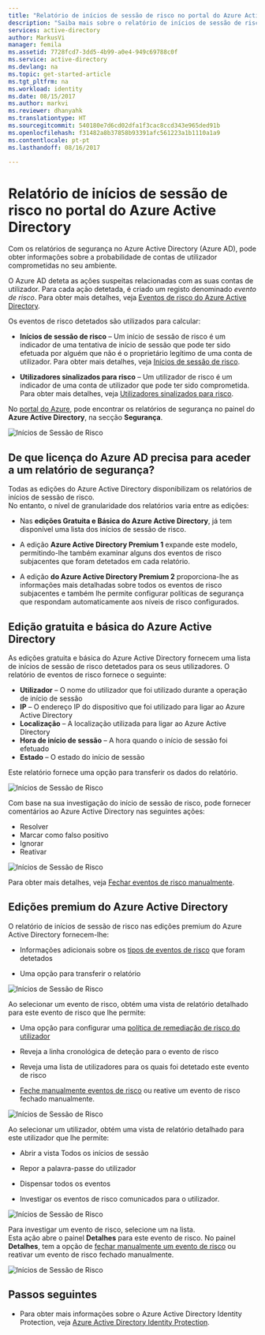 ```yaml
---
title: "Relatório de inícios de sessão de risco no portal do Azure Active Directory | Microsoft Docs"
description: "Saiba mais sobre o relatório de inícios de sessão de risco no portal do Azure Active Directory"
services: active-directory
author: MarkusVi
manager: femila
ms.assetid: 7728fcd7-3dd5-4b99-a0e4-949c69788c0f
ms.service: active-directory
ms.devlang: na
ms.topic: get-started-article
ms.tgt_pltfrm: na
ms.workload: identity
ms.date: 08/15/2017
ms.author: markvi
ms.reviewer: dhanyahk
ms.translationtype: HT
ms.sourcegitcommit: 540180e7d6cd02dfa1f3cac8ccd343e965ded91b
ms.openlocfilehash: f31482a8b37858b93391afc561223a1b1110a1a9
ms.contentlocale: pt-pt
ms.lasthandoff: 08/16/2017

---
```

# <a name="risky-sign-ins-report-in-the-azure-active-directory-portal"></a>Relatório de inícios de sessão de risco no portal do Azure Active Directory

Com os relatórios de segurança no Azure Active Directory (Azure AD), pode obter informações sobre a probabilidade de contas de utilizador comprometidas no seu ambiente. 

O Azure AD deteta as ações suspeitas relacionadas com as suas contas de utilizador. Para cada ação detetada, é criado um registo denominado *evento de risco*. Para obter mais detalhes, veja [Eventos de risco do Azure Active Directory](active-directory-identity-protection-risk-events.md). 

Os eventos de risco detetados são utilizados para calcular:

- **Inícios de sessão de risco** – Um início de sessão de risco é um indicador de uma tentativa de início de sessão que pode ter sido efetuada por alguém que não é o proprietário legítimo de uma conta de utilizador. Para obter mais detalhes, veja [Inícios de sessão de risco](active-directory-identityprotection.md#risky-sign-ins). 

- **Utilizadores sinalizados para risco** – Um utilizador de risco é um indicador de uma conta de utilizador que pode ter sido comprometida. Para obter mais detalhes, veja [Utilizadores sinalizados para risco](active-directory-identityprotection.md#users-flagged-for-risk).  

No [portal do Azure](https://portal.azure.com), pode encontrar os relatórios de segurança no painel do **Azure Active Directory**, na secção **Segurança**. 

![Inícios de Sessão de Risco](./media/active-directory-reporting-security-risky-sign-ins/10.png)


## <a name="what-azure-ad-license-do-you-need-to-access-a-security-report"></a>De que licença do Azure AD precisa para aceder a um relatório de segurança?  

Todas as edições do Azure Active Directory disponibilizam os relatórios de inícios de sessão de risco.  
No entanto, o nível de granularidade dos relatórios varia entre as edições: 

- Nas **edições Gratuita e Básica do Azure Active Directory**, já tem disponível uma lista dos inícios de sessão de risco. 

- A edição **Azure Active Directory Premium 1** expande este modelo, permitindo-lhe também examinar alguns dos eventos de risco subjacentes que foram detetados em cada relatório. 

- A edição **do Azure Active Directory Premium 2** proporciona-lhe as informações mais detalhadas sobre todos os eventos de risco subjacentes e também lhe permite configurar políticas de segurança que respondam automaticamente aos níveis de risco configurados.



## <a name="azure-active-directory-free-and-basic-edition"></a>Edição gratuita e básica do Azure Active Directory

As edições gratuita e básica do Azure Active Directory fornecem uma lista de inícios de sessão de risco detetados para os seus utilizadores. O relatório de eventos de risco fornece o seguinte:

- **Utilizador** – O nome do utilizador que foi utilizado durante a operação de início de sessão
- **IP** – O endereço IP do dispositivo que foi utilizado para ligar ao Azure Active Directory
- **Localização** – A localização utilizada para ligar ao Azure Active Directory
- **Hora de início de sessão** – A hora quando o início de sessão foi efetuado
- **Estado** – O estado do início de sessão

Este relatório fornece uma opção para transferir os dados do relatório.

![Inícios de Sessão de Risco](./media/active-directory-reporting-security-risky-sign-ins/01.png)

Com base na sua investigação do início de sessão de risco, pode fornecer comentários ao Azure Active Directory nas seguintes ações:

- Resolver
- Marcar como falso positivo
- Ignorar
- Reativar

![Inícios de Sessão de Risco](./media/active-directory-reporting-security-risky-sign-ins/21.png)

Para obter mais detalhes, veja [Fechar eventos de risco manualmente](active-directory-identityprotection.md#closing-risk-events-manually).

## <a name="azure-active-directory-premium-editions"></a>Edições premium do Azure Active Directory

O relatório de inícios de sessão de risco nas edições premium do Azure Active Directory fornecem-lhe:

- Informações adicionais sobre os [tipos de eventos de risco](active-directory-identity-protection-risk-events.md) que foram detetados

- Uma opção para transferir o relatório


![Inícios de Sessão de Risco](./media/active-directory-reporting-security-risky-sign-ins/456.png)


Ao selecionar um evento de risco, obtém uma vista de relatório detalhado para este evento de risco que lhe permite:

- Uma opção para configurar uma [política de remediação de risco do utilizador](active-directory-identityprotection.md#user-risk-security-policy)  

- Reveja a linha cronológica de deteção para o evento de risco  

- Reveja uma lista de utilizadores para os quais foi detetado este evento de risco

- [Feche manualmente eventos de risco](active-directory-identityprotection.md#closing-risk-events-manually) ou reative um evento de risco fechado manualmente. 


![Inícios de Sessão de Risco](./media/active-directory-reporting-security-risky-sign-ins/457.png)

Ao selecionar um utilizador, obtém uma vista de relatório detalhado para este utilizador que lhe permite:

- Abrir a vista Todos os inícios de sessão

- Repor a palavra-passe do utilizador

- Dispensar todos os eventos

- Investigar os eventos de risco comunicados para o utilizador. 


![Inícios de Sessão de Risco](./media/active-directory-reporting-security-risky-sign-ins/324.png)


Para investigar um evento de risco, selecione um na lista.  
Esta ação abre o painel **Detalhes** para este evento de risco. No painel **Detalhes**, tem a opção de [fechar manualmente um evento de risco](active-directory-identityprotection.md#closing-risk-events-manually) ou reativar um evento de risco fechado manualmente. 


![Inícios de Sessão de Risco](./media/active-directory-reporting-security-risky-sign-ins/325.png)





## <a name="next-steps"></a>Passos seguintes

- Para obter mais informações sobre o Azure Active Directory Identity Protection, veja [Azure Active Directory Identity Protection](active-directory-identityprotection.md).


